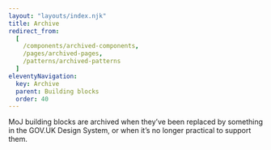 ```yaml
---
layout: "layouts/index.njk"
title: Archive
redirect_from:
  [
    /components/archived-components,
    /pages/archived-pages,
    /patterns/archived-patterns
  ]
eleventyNavigation:
  key: Archive
  parent: Building blocks
  order: 40
---
```


MoJ building blocks are archived when they’ve been replaced by something in the GOV.UK Design System, or when it’s no longer practical to support them.
